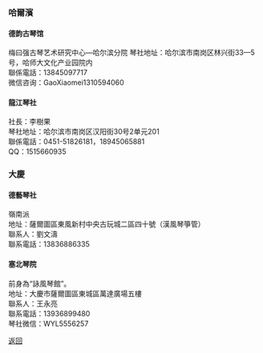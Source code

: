 ### 哈爾濱

#### 德韵古琴馆
梅曰强古琴艺术研究中心—哈尔滨分院
琴社地址：哈尔滨市南岗区林兴街33—5号，哈师大文化产业园院内  
聯係電話：13845097717  
微信咨询：GaoXiaomei1310594060  

#### 龍江琴社
社長：李樹果    
琴社地址：哈尔滨市南岗区汉阳街30号2单元201  
聯係電話：0451-51826181，18945065881  
QQ：1515660935


### 大慶
#### 德藝琴社
嶺南派  
地址：薩爾圖區東風新村中央古玩城二區四十號（漢風琴箏管）  
聯系人：劉文濤  
聯系電話：13836886335  

#### 塞北琴院
前身為“詠風琴館”。  
地址：大慶市薩爾圖區東城區萬達廣場五樓  
聯系人：王永亮  
聯系電話：13936899480  
琴社微信：WYL5556257




[返回](China.md)
